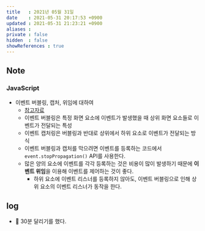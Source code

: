 ```yaml
---
title   : 2021년 05월 31일
date    : 2021-05-31 20:17:53 +0900
updated : 2021-05-31 21:23:21 +0900
aliases : 
private : false
hidden  : false
showReferences : true
---
```

## Note
### JavaScript 
- 이벤트 버블링, 캡처, 위임에 대하여 
  - [참고자료](https://joshua1988.github.io/web-development/javascript/event-propagation-delegation/)
  - 이벤트 버블링은 특정 화면 요소에 이벤트가 발생했을 때 상위 화면 요소들로 이벤트가 전달되는 특성 
  - 이벤트 캡처링은 버블링과 반대로 상위에서 하위 요소로 이벤트가 전달되는 방식   
  - 이벤트 버블링과 캡처를 막으려면 이벤트를 등록하는 코드에서 `event.stopPropagation()` API를 사용한다.  
  - 많은 양의 요소에 이벤트를 각각 등록하는 것은 비용이 많이 발생하기 때문에 **이벤트 위임**을 이용해 이벤트를 제어하는 것이 좋다. 
    - 하위 요소에 이벤트 리스너를 등록하지 않아도, 이벤트 버블링으로 인해 상위 요소의 이벤트 리스너가 동작을 한다.    

## log
- 🏃 30분 달리기를 했다.
